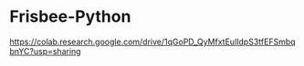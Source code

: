 # Frisbee-Python
https://colab.research.google.com/drive/1qGoPD_QyMfxtEulIdpS3tfEFSmbqbnYC?usp=sharing
